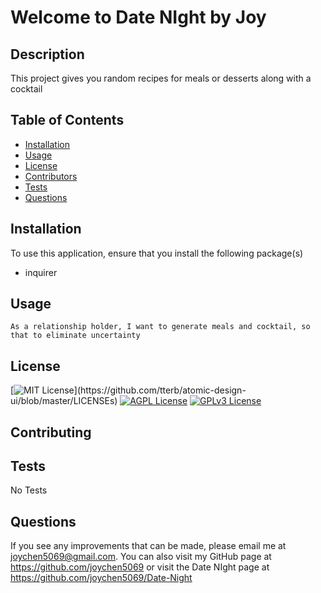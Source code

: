 # Welcome to Date NIght by Joy

    
## Description
    
This project gives you random recipes for meals or desserts along with a cocktail

    
## Table of Contents
* [Installation](#installation)
* [Usage](#usage)
* [License](#license)
* [Contributors](#contributing)
* [Tests](#tests)
* [Questions](#questions)

    
## Installation

   To use this application, ensure that you install the following package(s)
   * inquirer

    
## Usage

    As a relationship holder, I want to generate meals and cocktail, so that to eliminate uncertainty

## License
[![MIT License](https://img.shields.io/apm/l/atomic-design-ui.svg?)](https://github.com/tterb/atomic-design-ui/blob/master/LICENSEs) [![AGPL License](https://img.shields.io/badge/license-AGPL-blue.svg)](http://www.gnu.org/licenses/agpl-3.0)  [![GPLv3 License](https://img.shields.io/badge/License-GPL%20v3-yellow.svg)](https://opensource.org/licenses/) 

## Contributing

## Tests
No Tests

## Questions
    
If you see any improvements that can be made, please email me at joychen5069@gmail.com. You can also visit my GitHub page at https://github.com/joychen5069 or visit the Date NIght page at https://github.com/joychen5069/Date-Night

    